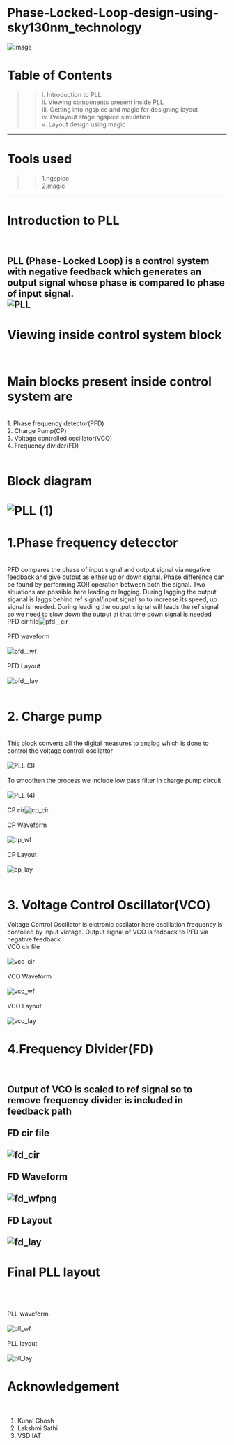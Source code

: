 # Phase-Locked-Loop-design-using-sky130nm_technology
![image](https://user-images.githubusercontent.com/88282645/127779274-bc74db6a-106e-417e-8b7e-43c020197d84.png)
<br/>
# Table of Contents<br/> 
   >>  i. Introduction to PLL<br/>
      ii. Viewing components present inside PLL<br/>
     iii. Getting into ngspice and magic for designing layout<br/>
      iv. Prelayout stage ngspice simulation<br/>
       v. Layout design using magic<br/>
----
# Tools used
  >>  1.ngspice<br/>2.magic<br/>
----
# Introduction to PLL<br/><br/>
PLL (Phase- Locked Loop) is a control system with negative feedback which generates an output signal whose phase is compared to phase of input signal. <br/>![PLL](https://user-images.githubusercontent.com/88282645/127800843-ab98ebfa-11c4-43b8-9437-48df0498db75.jpg)
----
# Viewing inside control system block<br/><br/>
# Main blocks present inside control system are<br/>
<br/>1. Phase frequency detector(PFD)<br/>2. Charge Pump(CP)<br/>3. Voltage controlled oscillator(VCO)<br/> 4. Frequency divider(FD)<br/><br/>
# Block diagram<br/><br/>![PLL (1)](https://user-images.githubusercontent.com/88282645/127839125-a45b905e-2d21-411f-b794-6c8aace97ab4.jpg)<br/>
# 1.Phase frequency detecctor<br/>
<br/> PFD compares the phase of input signal and output signal via negative feedback and give output as either up or down signal. Phase difference can be found by performing XOR operation between both the signal. Two situations are possible here leading or lagging. During lagging the output siganal is laggs behind ref signal/input signal so to increase its speed, up signal is needed. During leading the output s ignal will leads the ref signal so we need to slow down the output at that time down signal is needed<br/>PFD cir file![pfd__cir](https://user-images.githubusercontent.com/88282645/127843445-b9a87a47-c84f-4b7e-9618-7f0cd8a4d9f6.png)<br/><br/>PFD waveform<br/><br/>![pfd__wf](https://user-images.githubusercontent.com/88282645/127842718-952cf89b-6b1f-48b9-91cc-ec0a5c4548e4.png)<br/><br/>PFD Layout<br/><br/>![pfd__lay](https://user-images.githubusercontent.com/88282645/127844182-6bf06bcd-5975-4a62-ac8e-e6cbee280936.png)<br/><br/>
# 2. Charge pump<br/>
<br/> This block converts all the digital measures to analog which is done to control the voltage controll oscilattor<br/><br/>![PLL (3)](https://user-images.githubusercontent.com/88282645/127848305-8c86942c-ea64-455a-bd0f-cb5786549456.jpg)<br/><br/>To smoothen the process we include low pass filter in charge pump circuit<br/><br/>
![PLL (4)](https://user-images.githubusercontent.com/88282645/127850428-559dd14e-b1a8-4cf9-a9b3-4951f7d1c9c8.jpg)<br/><br/> CP cir<bir/>![cp_cir](https://user-images.githubusercontent.com/88282645/127850991-50d33959-ed84-41c1-8769-f22bca84624a.png)<br/><br/> CP Waveform<br/><br>![cp_wf](https://user-images.githubusercontent.com/88282645/127851202-27d3526e-4bf0-4725-989c-2b0530a8c39c.png)<br/><br/> CP Layout<br/><br/>
![cp_lay](https://user-images.githubusercontent.com/88282645/127851303-0f40e1ae-2dc5-4f04-bc05-2c1c5de020ee.png)<br/><br/>
# 3. Voltage Control Oscillator(VCO)<br/>
Voltage Control Oscillator is elctronic ossilator here oscillation frequency is contolled by input vlotage. Output signal of VCO is fedback to PFD via negative feedback 
<br/>VCO cir file<br/><br/>![vco_cir](https://user-images.githubusercontent.com/88282645/127852470-27f4b7b9-e6ac-4e21-aae9-b2f878324766.png)<br/><br/>VCO Waveform<br/><br/>![vco_wf](https://user-images.githubusercontent.com/88282645/127852691-963f7a01-4678-4aae-93ce-90d56074e60f.png)<br/><br/>VCO Layout<br/><br/>![vco_lay](https://user-images.githubusercontent.com/88282645/127852795-4f9a7ac8-c167-4097-a6ff-08d5950881f6.png)
# 4.Frequency Divider(FD)<br/><br/>
Output of VCO is scaled to ref signal so to remove frequency divider is included in feedback path
<br/><br/>FD cir file<br/><br/>![fd_cir](https://user-images.githubusercontent.com/88282645/127855610-ac554194-060c-4506-9cc5-94563a78cf47.png)<br/><br/>FD Waveform<br/><br/>![fd_wfpng](https://user-images.githubusercontent.com/88282645/127855728-76a47533-8b87-45ec-ae79-8990cd075cea.png)<br/><br/> FD Layout<br/><br/>
![fd_lay](https://user-images.githubusercontent.com/88282645/127855736-c17411f3-9426-413f-a670-b269a94afe4f.png)
-------
# Final PLL layout<br/><br/>
<br/>PLL waveform<br/><br/>![pll_wf](https://user-images.githubusercontent.com/88282645/127857143-ff654f03-1f6c-4c11-97c0-c228ba51f5a9.png)<br/><br/>PLL layout<br/><br/>
![pll_lay](https://user-images.githubusercontent.com/88282645/127857329-5fdfca08-f4b7-4912-8199-b7e194f20911.png)
# Acknowledgement <br/><br/>
1. Kunal Ghosh
2. Lakshmi Sathi
3. VSD IAT
